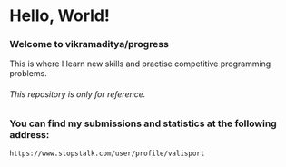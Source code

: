 # Hello, World!

### **Welcome to vikramaditya/progress**

This is where I learn new skills and practise competitive programming problems.

###### This repository is only for reference.
### You can find my submissions and statistics at the following address:
```
https://www.stopstalk.com/user/profile/valisport
```
